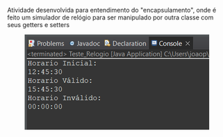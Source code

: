 Atividade desenvolvida para entendimento do "encapsulamento", onde é feito um simulador de relógio para ser manipulado por outra classe com seus getters e setters

<div align="center">
<img src ="https://github.com/Joaobertoncelo/Atividades-Programacao-Orientada-a-Objetos/blob/main/src/atividade_5_Encapsulamento/Resultados%20Relogio.png?raw=true" />
</div>